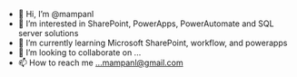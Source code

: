 - 👋 Hi, I’m @mampanl
- 👀 I’m interested in SharePoint, PowerApps, PowerAutomate and SQL server solutions
- 🌱 I’m currently learning Microsoft SharePoint, workflow, and powerapps
- 💞️ I’m looking to collaborate on ...
- 📫 How to reach me ...mampanl@gmail.com

<!---
mampanl/mampanl is a ✨ special ✨ repository because its `README.md` (this file) appears on your GitHub profile.
You can click the Preview link to take a look at your changes.
--->
